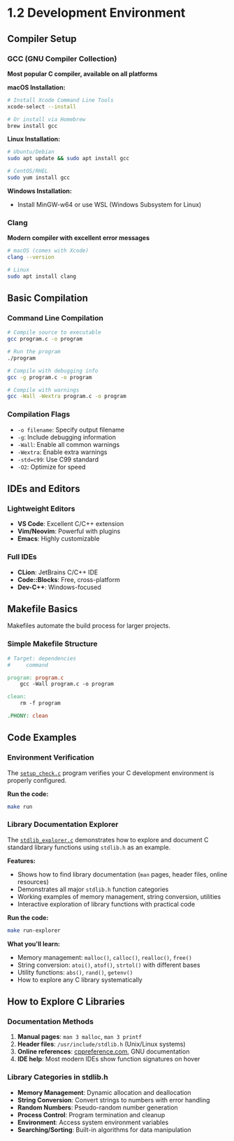 # 1.2 Development Environment

## Compiler Setup

### GCC (GNU Compiler Collection)
**Most popular C compiler, available on all platforms**

**macOS Installation:**
```bash
# Install Xcode Command Line Tools
xcode-select --install

# Or install via Homebrew
brew install gcc
```

**Linux Installation:**
```bash
# Ubuntu/Debian
sudo apt update && sudo apt install gcc

# CentOS/RHEL
sudo yum install gcc
```

**Windows Installation:**
- Install MinGW-w64 or use WSL (Windows Subsystem for Linux)

### Clang
**Modern compiler with excellent error messages**
```bash
# macOS (comes with Xcode)
clang --version

# Linux
sudo apt install clang
```

## Basic Compilation

### Command Line Compilation
```bash
# Compile source to executable
gcc program.c -o program

# Run the program
./program

# Compile with debugging info
gcc -g program.c -o program

# Compile with warnings
gcc -Wall -Wextra program.c -o program
```

### Compilation Flags
- `-o filename`: Specify output filename
- `-g`: Include debugging information
- `-Wall`: Enable all common warnings
- `-Wextra`: Enable extra warnings
- `-std=c99`: Use C99 standard
- `-O2`: Optimize for speed

## IDEs and Editors

### Lightweight Editors
- **VS Code**: Excellent C/C++ extension
- **Vim/Neovim**: Powerful with plugins
- **Emacs**: Highly customizable

### Full IDEs
- **CLion**: JetBrains C/C++ IDE
- **Code::Blocks**: Free, cross-platform
- **Dev-C++**: Windows-focused

## Makefile Basics

Makefiles automate the build process for larger projects.

### Simple Makefile Structure
```makefile
# Target: dependencies
#     command

program: program.c
	gcc -Wall program.c -o program

clean:
	rm -f program

.PHONY: clean
```

## Code Examples

### Environment Verification
The [`setup_check.c`](setup_check.c) program verifies your C development environment is properly configured.

**Run the code:**
```bash
make run
```

### Library Documentation Explorer
The [`stdlib_explorer.c`](stdlib_explorer.c) demonstrates how to explore and document C standard library functions using `stdlib.h` as an example.

**Features:**
- Shows how to find library documentation (`man` pages, header files, online resources)
- Demonstrates all major `stdlib.h` function categories
- Working examples of memory management, string conversion, utilities
- Interactive exploration of library functions with practical code

**Run the code:**
```bash
make run-explorer
```

**What you'll learn:**
- Memory management: `malloc()`, `calloc()`, `realloc()`, `free()`
- String conversion: `atoi()`, `atof()`, `strtol()` with different bases
- Utility functions: `abs()`, `rand()`, `getenv()`
- How to explore any C library systematically

## How to Explore C Libraries

### Documentation Methods
1. **Manual pages**: `man 3 malloc`, `man 3 printf`
2. **Header files**: `/usr/include/stdlib.h` (Unix/Linux systems)
3. **Online references**: [cppreference.com](https://en.cppreference.com/w/c/header/stdlib), GNU documentation
4. **IDE help**: Most modern IDEs show function signatures on hover

### Library Categories in stdlib.h
- **Memory Management**: Dynamic allocation and deallocation
- **String Conversion**: Convert strings to numbers with error handling
- **Random Numbers**: Pseudo-random number generation
- **Process Control**: Program termination and cleanup
- **Environment**: Access system environment variables
- **Searching/Sorting**: Built-in algorithms for data manipulation
